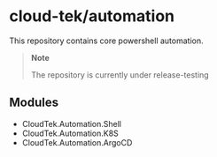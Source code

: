 # cloud-tek/automation

This repository contains core powershell automation.

> **Note**
>
> The repository is currently under release-testing

## Modules

- CloudTek.Automation.Shell
- CloudTek.Automation.K8S
- CloudTek.Automation.ArgoCD 
